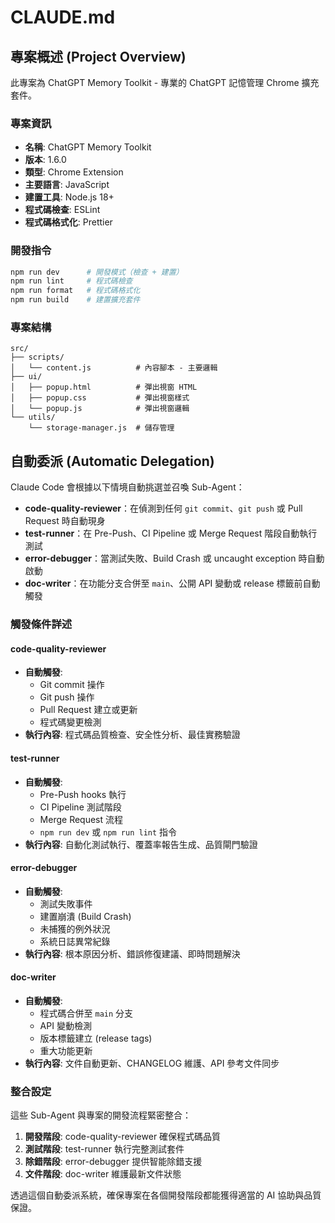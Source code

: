 # CLAUDE.md

## 專案概述 (Project Overview)

此專案為 ChatGPT Memory Toolkit - 專業的 ChatGPT 記憶管理 Chrome 擴充套件。

### 專案資訊

- **名稱**: ChatGPT Memory Toolkit
- **版本**: 1.6.0
- **類型**: Chrome Extension
- **主要語言**: JavaScript
- **建置工具**: Node.js 18+
- **程式碼檢查**: ESLint
- **程式碼格式化**: Prettier

### 開發指令

```bash
npm run dev      # 開發模式（檢查 + 建置）
npm run lint     # 程式碼檢查
npm run format   # 程式碼格式化
npm run build    # 建置擴充套件
```

### 專案結構

```
src/
├── scripts/
│   └── content.js          # 內容腳本 - 主要邏輯
├── ui/
│   ├── popup.html          # 彈出視窗 HTML
│   ├── popup.css           # 彈出視窗樣式
│   └── popup.js            # 彈出視窗邏輯
└── utils/
    └── storage-manager.js  # 儲存管理
```

## 自動委派 (Automatic Delegation)

Claude Code 會根據以下情境自動挑選並召喚 Sub-Agent：

- **code-quality-reviewer**：在偵測到任何 `git commit`、`git push` 或 Pull Request 時自動現身
- **test-runner**：在 Pre-Push、CI Pipeline 或 Merge Request 階段自動執行測試
- **error-debugger**：當測試失敗、Build Crash 或 uncaught exception 時自動啟動
- **doc-writer**：在功能分支合併至 `main`、公開 API 變動或 release 標籤前自動觸發

### 觸發條件詳述

#### code-quality-reviewer

- **自動觸發**:
  - Git commit 操作
  - Git push 操作
  - Pull Request 建立或更新
  - 程式碼變更檢測
- **執行內容**: 程式碼品質檢查、安全性分析、最佳實務驗證

#### test-runner

- **自動觸發**:
  - Pre-Push hooks 執行
  - CI Pipeline 測試階段
  - Merge Request 流程
  - `npm run dev` 或 `npm run lint` 指令
- **執行內容**: 自動化測試執行、覆蓋率報告生成、品質閘門驗證

#### error-debugger

- **自動觸發**:
  - 測試失敗事件
  - 建置崩潰 (Build Crash)
  - 未捕獲的例外狀況
  - 系統日誌異常紀錄
- **執行內容**: 根本原因分析、錯誤修復建議、即時問題解決

#### doc-writer

- **自動觸發**:
  - 程式碼合併至 `main` 分支
  - API 變動檢測
  - 版本標籤建立 (release tags)
  - 重大功能更新
- **執行內容**: 文件自動更新、CHANGELOG 維護、API 參考文件同步

### 整合設定

這些 Sub-Agent 與專案的開發流程緊密整合：

1. **開發階段**: code-quality-reviewer 確保程式碼品質
2. **測試階段**: test-runner 執行完整測試套件
3. **除錯階段**: error-debugger 提供智能除錯支援
4. **文件階段**: doc-writer 維護最新文件狀態

透過這個自動委派系統，確保專案在各個開發階段都能獲得適當的 AI 協助與品質保證。
